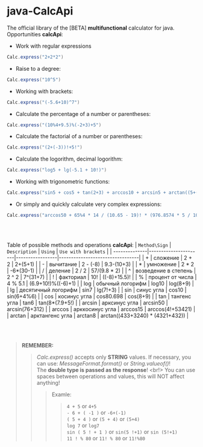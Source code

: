 # java-CalcApi

The official library of the [BETA] **multifunctional** calculator for java.
Opportunities **calcApi**:

  * Work with regular expressions
  ```java
  Calc.express("2+2*2")
  ```
  * Raise to a degree:
  ```java
  Calc.express("10^5")
  ```
  * Working with brackets:
  ```java
  Calc.express("(-5.6+10)^7")
  ```
  * Calculate the percentage of a number or parentheses:
  ```java
  Calc.express("(10%4+9.5)%(-2+3)+5")
  ```
  * Calculate the factorial of a number or parentheses:
  ```java
  Calc.express("(2+(-3))!+5!")
  ```
  * Calculate the logorithm, decimal logorithm:
  ```java
  Calc.express("log5 + lg(-5.1 + 10!)")
  ```
  * Working with trigonometric functions:
  ```java
  Calc.express("sin5 + cos5 + tan(2+3) + arccos10 + arcsin5 + arctan((5+(-5))!)")
  ```
  * Or simply and quickly calculate very complex expressions:
  ```java
  Calc.express("arccos50 + 65%4 * 14 / (10.65 - 19)! * (976.8574 * 5 / 10 + tan(65.3 ^ 4.55 + 7)) + 10 / sin5.31")
  ```

<br/>
<br/>

Table of possible methods and operations **calcApi**:
| `Method\Sign` | `Description`        | `Using`         | `Use with brackets`             |
| --------------|----------------------|-----------------|---------------------------------|
| +             | сложение             | 2 + 2           | 2+(5+1)                         |
| -             | вычитание            | 2 - (-8)        | 9.3-(10+3)                      |
| *             | умножение            | 2 * 2           | -6*(30-1)                       |
| /             | деление              | 2 / 2           | 57/(9.8 * 2)                    |
| ^             | возведение в степень | 2 ^ 2           | 7^(31+7)                        |
| !             | факториал            | 10!             | ((-8)+15.5)!                    |
| %             | процент от числа     | 4 % 5.1         | (6.9+10!)%((-6)+1)              |
| log           | обычный логорифм     | log10           | log(8+9)                        |
| lg            | десятичный логорифм  | sin7            | lg(7!+3)                        |
| sin           | синус угла           | cos10           | sin(6+4%6)                      |
| cos           | косинус угла         | cos80.698       | cos(8+9)                        |
| tan           | тангенс угла         | tan6            | tan(8*(7.9+5!)                  |
| arcsin        | арксинус угла        | arcsin50        | arcsin(76+312)                  |
| arccos        | арккосинус угла      | arccos15        | arccos(4!+53421)                |
| arctan        | арктангенс угла      | arctan8         | arctan((433+3240) * (4321+432)) |

<br/>
<br/>

> **REMEMBER:**
>> *Calc.express()* accepts only **STRING** values. If necessary, you can use: *MessageFormat.format()* or *String.valueof()*! <br/>
>> The **double type is passed as the response**! <br!>
>> You can use spaces between operations and values, this will NOT affect anything!
>>> Examle:
>>>> `4 + 5`           or   `4+5`                         <br/>
>>>> `- 6 + ( -1 )`    or   `-6+(-1)`                     <br/>
>>>> `( 5 + 4 )`       or  `(5 + 4)`     or `(5+4)`       <br/>
>>>> `log 7`           or  `log7`                         <br/>
>>>> `sin ( 5 ! + 1 )` or  `sin(5 !+1)`  or  `sin (5!+1)` <br/>
>>>> `11 ! % 80`       or  `11! % 80`    or  `11!%80`     <br/>
